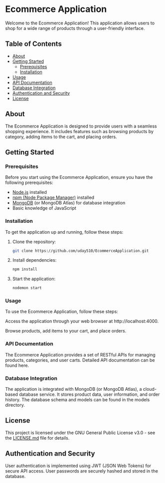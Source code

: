 # Ecommerce Application

Welcome to the Ecommerce Application! This application allows users to shop for a wide range of products through a user-friendly interface.

## Table of Contents

- [About](#about)
- [Getting Started](#getting-started)
    - [Prerequisites](#prerequisites)
    - [Installation](#installation)
- [Usage](#usage)
- [API Documentation](#api-documentation)
- [Database Integration](#database-integration)
- [Authentication and Security](#authentication-and-security)
- [License](#license)

## About

The Ecommerce Application is designed to provide users with a seamless shopping experience. It includes features such as browsing products by category, adding items to the cart, and placing orders.

## Getting Started

### Prerequisites

Before you start using the Ecommerce Application, ensure you have the following prerequisites:

- [Node.js](https://nodejs.org/) installed
- [npm (Node Package Manager)](https://www.npmjs.com/) installed
- [MongoDB](https://www.mongodb.com/) (or MongoDB Atlas) for database integration
- Basic knowledge of JavaScript

### Installation

To get the application up and running, follow these steps:

1. Clone the repository:

   ```bash
   git clone https://github.com/uday510/EcommerceApplication.git
   

2. Install dependencies:

    ```bash
    npm install

3. Start the application:

    ```bash
    nodemon start
    
### Usage

To use the Ecommerce Application, follow these steps:

Access the application through your web browser at http://localhost:4000.

Browse products, add items to your cart, and place orders.

### API Documentation

The Ecommerce Application provides a set of RESTful APIs for managing products, categories, and user carts. Detailed API documentation can be found here.

### Database Integration

The application is integrated with MongoDB (or MongoDB Atlas), a cloud-based database service. It stores product data, user information, and order history. The database schema and models can be found in the models directory.


## License

This project is licensed under the GNU General Public License v3.0 - see the [LICENSE.md](LICENSE.md) file for details.



## Authentication and Security

User authentication is implemented using JWT (JSON Web Tokens) for secure API access. User passwords are securely hashed and stored in the database.





